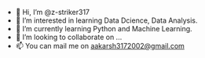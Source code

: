 - 👋 Hi, I’m @z-striker317
- 👀 I’m interested in learning Data Dcience, Data Analysis.
- 🌱 I’m currently learning Python and Machine Learning.
- 💞️ I’m looking to collaborate on ...
- 📫 You can mail me on aakarsh3172002@gmail.com

<!---
z-striker317/z-striker317 is a ✨ special ✨ repository because its `README.md` (this file) appears on your GitHub profile.
You can click the Preview link to take a look at your changes.
--->

